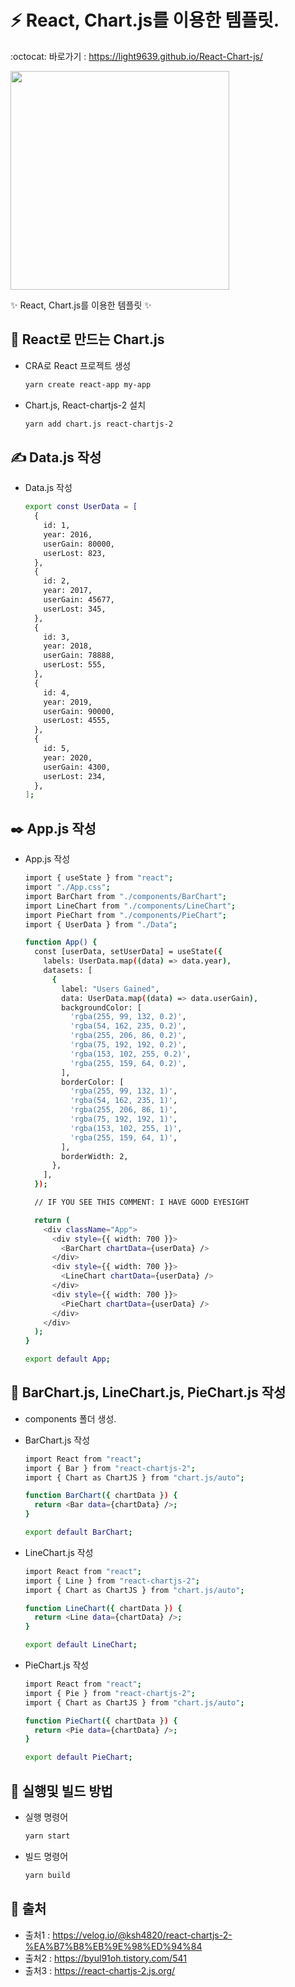 # :zap: React, Chart.js를 이용한 템플릿.
:octocat: 바로가기 : https://light9639.github.io/React-Chart-js/ <br />

<img src="https://user-images.githubusercontent.com/95972251/192450218-c1c3c0c5-0871-40f8-86e5-aff7abc7b7e3.png" width="350px" /><br />

:sparkles: React, Chart.js를 이용한 템플릿 :sparkles:
## :tada: React로 만드는 Chart.js
 - CRA로 React 프로젝트 생성

    ```bash
    yarn create react-app my-app
    ```
    
 - Chart.js, React-chartjs-2 설치

    ```bash
    yarn add chart.js react-chartjs-2
    ```
## ✍️ Data.js 작성

 - Data.js 작성
 
    ```bash
    export const UserData = [
      {
        id: 1,
        year: 2016,
        userGain: 80000,
        userLost: 823,
      },
      {
        id: 2,
        year: 2017,
        userGain: 45677,
        userLost: 345,
      },
      {
        id: 3,
        year: 2018,
        userGain: 78888,
        userLost: 555,
      },
      {
        id: 4,
        year: 2019,
        userGain: 90000,
        userLost: 4555,
      },
      {
        id: 5,
        year: 2020,
        userGain: 4300,
        userLost: 234,
      },
    ];
    ```
## ✒️ App.js 작성
 - App.js 작성

    ```bash
    import { useState } from "react";
    import "./App.css";
    import BarChart from "./components/BarChart";
    import LineChart from "./components/LineChart";
    import PieChart from "./components/PieChart";
    import { UserData } from "./Data";

    function App() {
      const [userData, setUserData] = useState({
        labels: UserData.map((data) => data.year),
        datasets: [
          {
            label: "Users Gained",
            data: UserData.map((data) => data.userGain),
            backgroundColor: [
              'rgba(255, 99, 132, 0.2)',
              'rgba(54, 162, 235, 0.2)',
              'rgba(255, 206, 86, 0.2)',
              'rgba(75, 192, 192, 0.2)',
              'rgba(153, 102, 255, 0.2)',
              'rgba(255, 159, 64, 0.2)',
            ],
            borderColor: [
              'rgba(255, 99, 132, 1)',
              'rgba(54, 162, 235, 1)',
              'rgba(255, 206, 86, 1)',
              'rgba(75, 192, 192, 1)',
              'rgba(153, 102, 255, 1)',
              'rgba(255, 159, 64, 1)',
            ],
            borderWidth: 2,
          },
        ],
      });

      // IF YOU SEE THIS COMMENT: I HAVE GOOD EYESIGHT

      return (
        <div className="App">
          <div style={{ width: 700 }}>
            <BarChart chartData={userData} />
          </div>
          <div style={{ width: 700 }}>
            <LineChart chartData={userData} />
          </div>
          <div style={{ width: 700 }}>
            <PieChart chartData={userData} />
          </div>
        </div>
      );
    }

    export default App;
    ```

## 📝 BarChart.js, LineChart.js, PieChart.js 작성
 - components 폴더 생성.
 
 - BarChart.js 작성

    ```bash
    import React from "react";
    import { Bar } from "react-chartjs-2";
    import { Chart as ChartJS } from "chart.js/auto";

    function BarChart({ chartData }) {
      return <Bar data={chartData} />;
    }

    export default BarChart;
    ```
 - LineChart.js 작성
 
      ```bash
      import React from "react";
      import { Line } from "react-chartjs-2";
      import { Chart as ChartJS } from "chart.js/auto";

      function LineChart({ chartData }) {
        return <Line data={chartData} />;
      }

      export default LineChart;
      ```
 - PieChart.js 작성
 
    ```bash
    import React from "react";
    import { Pie } from "react-chartjs-2";
    import { Chart as ChartJS } from "chart.js/auto";

    function PieChart({ chartData }) {
      return <Pie data={chartData} />;
    }

    export default PieChart;
    ```
## :rocket: 실행및 빌드 방법
 - 실행 명령어
    ```bash
    yarn start
    ```

 - 빌드 명령어
    ```bash
    yarn build
    ```
## **:paperclip: 출처**
- 출처1 : <a href="https://velog.io/@ksh4820/react-chartjs-2-%EA%B7%B8%EB%9E%98%ED%94%84">https://velog.io/@ksh4820/react-chartjs-2-%EA%B7%B8%EB%9E%98%ED%94%84</a>
- 출처2 : <a href="https://byul91oh.tistory.com/541">https://byul91oh.tistory.com/541</a>
- 출처3 : <a href="https://react-chartjs-2.js.org/">https://react-chartjs-2.js.org/</a>
